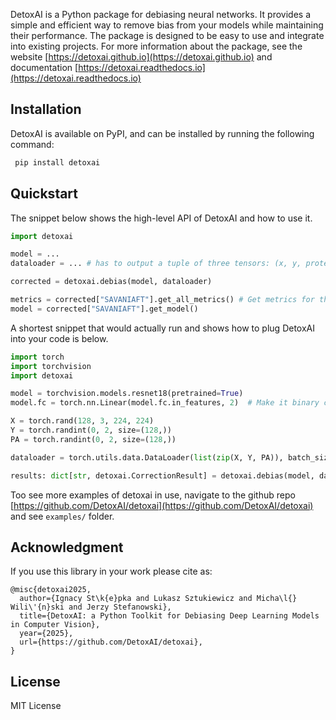 DetoxAI is a Python package for debiasing neural networks. It provides a simple and efficient way to remove bias from your models while maintaining their performance. The package is designed to be easy to use and integrate into existing projects. 
For more information about the package, see the website [https://detoxai.github.io](https://detoxai.github.io) and documentation [https://detoxai.readthedocs.io](https://detoxai.readthedocs.io)  

## Installation

DetoxAI is available on PyPI, and can be installed by running the following command:
 ```bash
  pip install detoxai
  ```

## Quickstart

The snippet below shows the high-level API of DetoxAI and how to use it. 
```python
import detoxai

model = ...
dataloader = ... # has to output a tuple of three tensors: (x, y, protected attributes)

corrected = detoxai.debias(model, dataloader)

metrics = corrected["SAVANIAFT"].get_all_metrics() # Get metrics for the model debiased with SavaniAFT method
model = corrected["SAVANIAFT"].get_model()
```

A shortest snippet that would actually run and shows how to plug DetoxAI into your code is below. 
```python
import torch
import torchvision
import detoxai

model = torchvision.models.resnet18(pretrained=True)
model.fc = torch.nn.Linear(model.fc.in_features, 2)  # Make it binary classification

X = torch.rand(128, 3, 224, 224)
Y = torch.randint(0, 2, size=(128,))
PA = torch.randint(0, 2, size=(128,))

dataloader = torch.utils.data.DataLoader(list(zip(X, Y, PA)), batch_size=32)

results: dict[str, detoxai.CorrectionResult] = detoxai.debias(model, dataloader)
``` 

Too see more examples of detoxai in use, navigate to the github repo [https://github.com/DetoxAI/detoxai](https://github.com/DetoxAI/detoxai) and see `examples/` folder.



## Acknowledgment
If you use this library in your work please cite as:
```
@misc{detoxai2025,
  author={Ignacy St\k{e}pka and Lukasz Sztukiewicz and Micha\l{} Wili\'{n}ski and Jerzy Stefanowski},
  title={DetoxAI: a Python Toolkit for Debiasing Deep Learning Models in Computer Vision},
  year={2025},
  url={https://github.com/DetoxAI/detoxai},
}
```


## License
MIT License
